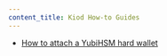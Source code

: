 ```yaml
---
content_title: Kiod How-to Guides
---
```


* [How to attach a YubiHSM hard wallet](how-to-attach-a-yubihsm-hard-wallet.md)
